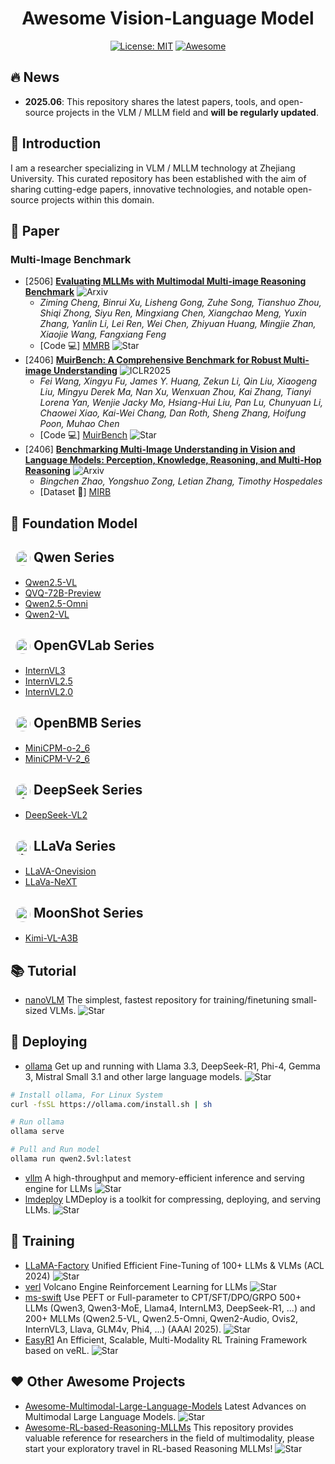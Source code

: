 <div align="center">

# Awesome Vision-Language Model

[![License: MIT](https://img.shields.io/badge/License-MIT-purple.svg)](LICENSE)
[![Awesome](https://awesome.re/badge.svg)](https://awesome.re)

</div>

## 🔥 News
- **2025.06**: This repository shares the latest papers, tools, and open-source projects in the VLM / MLLM field and **will be regularly updated**.

## 🌟 Introduction
I am a researcher specializing in VLM / MLLM technology at Zhejiang University. This curated repository has been established with the aim of sharing cutting-edge papers, innovative technologies, and notable open-source projects within this domain.

## 📝  Paper
### Multi-Image Benchmark
- [2506] **[Evaluating MLLMs with Multimodal Multi-image Reasoning Benchmark](http://www.arxiv.org/pdf/2506.04280)** ![Arxiv](https://img.shields.io/badge/Arxiv-Paper-red)
  - *Ziming Cheng, Binrui Xu, Lisheng Gong, Zuhe Song, Tianshuo Zhou, Shiqi Zhong, Siyu Ren, Mingxiang Chen, Xiangchao Meng, Yuxin Zhang, Yanlin Li, Lei Ren, Wei Chen, Zhiyuan Huang, Mingjie Zhan, Xiaojie Wang, Fangxiang Feng*
  - [Code 💻] [MMRB](https://github.com/LesterGong/MMRB) ![Star](https://img.shields.io/github/stars/LesterGong/MMRB.svg?style=social&label=Star)
- [2406] **[MuirBench: A Comprehensive Benchmark for Robust Multi-image Understanding](https://arxiv.org/pdf/2406.09411)** ![ICLR2025](https://img.shields.io/badge/ICLR-2025-blue)
  - *Fei Wang, Xingyu Fu, James Y. Huang, Zekun Li, Qin Liu, Xiaogeng Liu, Mingyu Derek Ma, Nan Xu, Wenxuan Zhou, Kai Zhang, Tianyi Lorena Yan, Wenjie Jacky Mo, Hsiang-Hui Liu, Pan Lu, Chunyuan Li, Chaowei Xiao, Kai-Wei Chang, Dan Roth, Sheng Zhang, Hoifung Poon, Muhao Chen*
  - [Code 💻] [MuirBench](https://github.com/muirbench/MuirBench) ![Star](https://img.shields.io/github/stars/muirbench/MuirBench.svg?style=social&label=Star)
- [2406] **[Benchmarking Multi-Image Understanding in Vision and Language Models: Perception, Knowledge, Reasoning, and Multi-Hop Reasoning](https://arxiv.org/pdf/2406.12742)** ![Arxiv](https://img.shields.io/badge/Arxiv-Paper-red)
  - *Bingchen Zhao, Yongshuo Zong, Letian Zhang, Timothy Hospedales*
  - [Dataset 🤗] [MIRB](https://huggingface.co/datasets/VLLMs/MIRB)


## 🌋 Foundation Model
## <img src="https://cdn-avatars.huggingface.co/v1/production/uploads/620760a26e3b7210c2ff1943/-s1gyJfvbE1RgO5iBeNOi.png"  alt="qwen" style="width: 24px; height: 24px; border-radius: 50%; vertical-align: middle; margin-left: 8px;"> Qwen Series
- [Qwen2.5-VL](https://huggingface.co/collections/Qwen/qwen25-vl-6795ffac22b334a837c0f9a5)
- [QVQ-72B-Preview](https://huggingface.co/Qwen/QVQ-72B-Preview)
- [Qwen2.5-Omni](https://huggingface.co/collections/Qwen/qwen25-omni-67de1e5f0f9464dc6314b36e)
- [Qwen2-VL](https://huggingface.co/collections/Qwen/qwen2-vl-66cee7455501d7126940800d)

## <img src="https://cdn-avatars.huggingface.co/v1/production/uploads/64006c09330a45b03605bba3/FvdxiTkTqH8rKDOzGZGUE.jpeg"  alt="opengvlab" style="width: 24px; height: 24px; border-radius: 50%; vertical-align: middle; margin-left: 8px;"> OpenGVLab Series
- [InternVL3](https://huggingface.co/collections/OpenGVLab/internvl3-67f7f690be79c2fe9d74fe9d)
- [InternVL2.5](https://huggingface.co/collections/OpenGVLab/internvl25-673e1019b66e2218f68d7c1c)
- [InternVL2.0](https://huggingface.co/collections/OpenGVLab/internvl20-667d3961ab5eb12c7ed1463e)

## <img src="https://cdn-avatars.huggingface.co/v1/production/uploads/1670387859384-633fe7784b362488336bbfad.png"  alt="openbmb" style="width: 24px; height: 24px; border-radius: 50%; vertical-align: middle; margin-left: 8px;"> OpenBMB Series
- [MiniCPM-o-2_6](https://huggingface.co/openbmb/MiniCPM-o-2_6)
- [MiniCPM-V-2_6](https://huggingface.co/openbmb/MiniCPM-V-2_6)

## <img src="https://cdn-avatars.huggingface.co/v1/production/uploads/6538815d1bdb3c40db94fbfa/xMBly9PUMphrFVMxLX4kq.png"  alt="deepseek" style="width: 24px; height: 24px; border-radius: 50%; vertical-align: middle; margin-left: 8px;"> DeepSeek Series
- [DeepSeek-VL2](https://huggingface.co/collections/deepseek-ai/deepseek-vl2-675c22accc456d3beb4613ab)

## <img src="https://cdn-avatars.huggingface.co/v1/production/uploads/5f1158120c833276f61f1a84/HYIF0By10WazlTdVv3xp0.jpeg"  alt="llava" style="width: 24px; height: 24px; border-radius: 50%; vertical-align: middle; margin-left: 8px;"> LLaVa Series
- [LLaVA-Onevision](https://huggingface.co/collections/llava-hf/llava-onevision-66bb1e9ce8856e210a7ed1fe)
- [LLaVa-NeXT](https://huggingface.co/collections/llava-hf/llava-next-65f75c4afac77fd37dbbe6cf)

## <img src="https://cdn-avatars.huggingface.co/v1/production/uploads/641c1e77c3983aa9490f8121/X1yT2rsaIbR9cdYGEVu0X.jpeg"  alt="moonshot" style="width: 24px; height: 24px; border-radius: 50%; vertical-align: middle; margin-left: 8px;"> MoonShot Series
- [Kimi-VL-A3B](https://huggingface.co/collections/moonshotai/kimi-vl-a3b-67f67b6ac91d3b03d382dd85)

## 📚 Tutorial
- [nanoVLM](https://github.com/huggingface/nanoVLM) The simplest, fastest repository for training/finetuning small-sized VLMs. ![Star](https://img.shields.io/github/stars/huggingface/nanoVLM.svg?style=social&label=Star)

## 🔨 Deploying
- [ollama](https://github.com/ollama/ollama) Get up and running with Llama 3.3, DeepSeek-R1, Phi-4, Gemma 3, Mistral Small 3.1 and other large language models. ![Star](https://img.shields.io/github/stars/ollama/ollama.svg?style=social&label=Star)
```bash
# Install ollama, For Linux System
curl -fsSL https://ollama.com/install.sh | sh

# Run ollama
ollama serve

# Pull and Run model
ollama run qwen2.5vl:latest
```
- [vllm](https://github.com/vllm-project/vllm) A high-throughput and memory-efficient inference and serving engine for LLMs ![Star](https://img.shields.io/github/stars/vllm-project/vllm.svg?style=social&label=Star)
- [lmdeploy](https://github.com/InternLM/lmdeploy) LMDeploy is a toolkit for compressing, deploying, and serving LLMs. ![Star](https://img.shields.io/github/stars/InternLM/lmdeploy.svg?style=social&label=Star)

## 🐳 Training
- [LLaMA-Factory](https://github.com/hiyouga/LLaMA-Factory) Unified Efficient Fine-Tuning of 100+ LLMs & VLMs (ACL 2024) ![Star](https://img.shields.io/github/stars/hiyouga/LLaMA-Factory.svg?style=social&label=Star)
- [verl](https://github.com/volcengine/verl) Volcano Engine Reinforcement Learning for LLMs ![Star](https://img.shields.io/github/stars/volcengine/verl.svg?style=social&label=Star)
- [ms-swift](https://github.com/modelscope/ms-swift) Use PEFT or Full-parameter to CPT/SFT/DPO/GRPO 500+ LLMs (Qwen3, Qwen3-MoE, Llama4, InternLM3, DeepSeek-R1, ...) and 200+ MLLMs (Qwen2.5-VL, Qwen2.5-Omni, Qwen2-Audio, Ovis2, InternVL3, Llava, GLM4v, Phi4, ...) (AAAI 2025). ![Star](https://img.shields.io/github/stars/modelscope/ms-swift.svg?style=social&label=Star)
- [EasyR1](https://github.com/hiyouga/EasyR1) An Efficient, Scalable, Multi-Modality RL Training Framework based on veRL. ![Star](https://img.shields.io/github/stars/hiyouga/EasyR1.svg?style=social&label=Star)


## ❤️ Other Awesome Projects
- [Awesome-Multimodal-Large-Language-Models](https://github.com/BradyFU/Awesome-Multimodal-Large-Language-Models) Latest Advances on Multimodal Large Language Models. ![Star](https://img.shields.io/github/stars/BradyFU/Awesome-Multimodal-Large-Language-Models.svg?style=social&label=Star)
- [Awesome-RL-based-Reasoning-MLLMs](https://github.com/Sun-Haoyuan23/Awesome-RL-based-Reasoning-MLLMs) This repository provides valuable reference for researchers in the field of multimodality, please start your exploratory travel in RL-based Reasoning MLLMs! ![Star](https://img.shields.io/github/stars/Sun-Haoyuan23/Awesome-RL-based-Reasoning-MLLMs.svg?style=social&label=Star)
